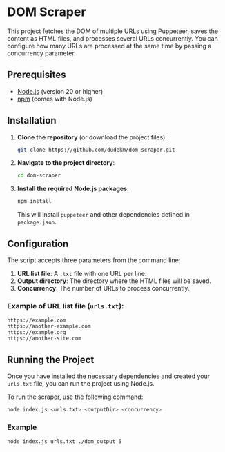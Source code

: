 # DOM Scraper

This project fetches the DOM of multiple URLs using Puppeteer, saves the content as HTML files, and processes several URLs concurrently. You can configure how many URLs are processed at the same time by passing a concurrency parameter.

## Prerequisites

- [Node.js](https://nodejs.org/) (version 20 or higher)
- [npm](https://www.npmjs.com/) (comes with Node.js)

## Installation

1. **Clone the repository** (or download the project files):

    ```bash
    git clone https://github.com/dudekm/dom-scraper.git
    ```

2. **Navigate to the project directory**:

    ```bash
    cd dom-scraper
    ```

3. **Install the required Node.js packages**:

    ```bash
    npm install
    ```

   This will install `puppeteer` and other dependencies defined in `package.json`.

## Configuration

The script accepts three parameters from the command line:

1. **URL list file**: A `.txt` file with one URL per line.
2. **Output directory**: The directory where the HTML files will be saved.
3. **Concurrency**: The number of URLs to process concurrently.

### Example of URL list file (`urls.txt`):

```
https://example.com
https://another-example.com
https://example.org
https://another-site.com
```

## Running the Project

Once you have installed the necessary dependencies and created your `urls.txt` file, you can run the project using Node.js.

To run the scraper, use the following command:

```bash
node index.js <urls.txt> <outputDir> <concurrency>
```

### Example

```bash
node index.js urls.txt ./dom_output 5
```

